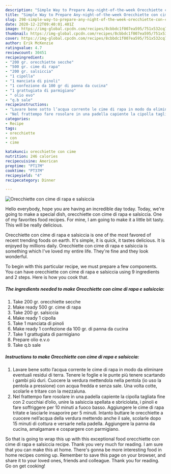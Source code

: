 ```yaml
---
description: "Simple Way to Prepare Any-night-of-the-week Orecchiette con cime di rapa e salsiccia"
title: "Simple Way to Prepare Any-night-of-the-week Orecchiette con cime di rapa e salsiccia"
slug: 298-simple-way-to-prepare-any-night-of-the-week-orecchiette-con-cime-di-rapa-e-salsiccia
date: 2020-12-22T09:40:01.401Z
image: https://img-global.cpcdn.com/recipes/8cbbdc1f007ea595/751x532cq70/orecchiette-con-cime-di-rapa-e-salsiccia-recipe-main-photo.jpg
thumbnail: https://img-global.cpcdn.com/recipes/8cbbdc1f007ea595/751x532cq70/orecchiette-con-cime-di-rapa-e-salsiccia-recipe-main-photo.jpg
cover: https://img-global.cpcdn.com/recipes/8cbbdc1f007ea595/751x532cq70/orecchiette-con-cime-di-rapa-e-salsiccia-recipe-main-photo.jpg
author: Erik McKenzie
ratingvalue: 4.7
reviewcount: 30451
recipeingredient:
- "200 gr. orecchiette secche"
- "500 gr. cime di rapa"
- "200 gr. salsiccia"
- "1 cipolla"
- "1 manciata di pinoli"
- "1 confezione da 100 gr di panna da cucina"
- "1 grattugiata di parmigiano"
- " olio evo"
- "q.b sale"
recipeinstructions:
- "Lavare bene sotto l’acqua corrente le cime di rapa in modo da eliminare eventuali residui di terra. Tenere le foglie e le punte più tenere scartando i gambi più duri. Cuocere la verdura mettendola nella pentola (io uso la pentola a pressione) con acqua fredda e senza sale. Una volta cotte, scolarle e tritare con la mezzaluna."
- "Nel frattempo fare rosolare in una padella capiente la cipolla tagliata fine con 2 cucchiai d’olio, unire la salsiccia spellata e sbriciolata, i pinoli e fare soffriggere per 10 minuti a fuoco basso. Aggiungere le cime di rapa tritate e lasciarle insaporire per 5 minuti. Intanto buttare le orecchiette a cuocere nell’acqua della verdura mettendo anche il sale, scolarle dopo 15 minuti di cottura e versarle nella padella. Aggiungere la panna da cucina, amalgamare e cospargere con parmigiano."
categories:
- Recipe
tags:
- orecchiette
- con
- cime

katakunci: orecchiette con cime 
nutrition: 246 calories
recipecuisine: American
preptime: "PT17M"
cooktime: "PT37M"
recipeyield: "4"
recipecategory: Dinner

---
```



![Orecchiette con cime di rapa e salsiccia](https://img-global.cpcdn.com/recipes/8cbbdc1f007ea595/751x532cq70/orecchiette-con-cime-di-rapa-e-salsiccia-recipe-main-photo.jpg)

Hello everybody, hope you are having an incredible day today. Today, we're going to make a special dish, orecchiette con cime di rapa e salsiccia. One of my favorites food recipes. For mine, I am going to make it a little bit tasty. This will be really delicious.

Orecchiette con cime di rapa e salsiccia is one of the most favored of recent trending foods on earth. It's simple, it is quick, it tastes delicious. It is enjoyed by millions daily. Orecchiette con cime di rapa e salsiccia is something which I've loved my entire life. They're fine and they look wonderful.




To begin with this particular recipe, we must prepare a few components. You can have orecchiette con cime di rapa e salsiccia using 9 ingredients and 2 steps. Here is how you cook that.

<!--inarticleads1-->

##### The ingredients needed to make Orecchiette con cime di rapa e salsiccia:

1. Take 200 gr. orecchiette secche
1. Make ready 500 gr. cime di rapa
1. Take 200 gr. salsiccia
1. Make ready 1 cipolla
1. Take 1 manciata di pinoli
1. Make ready 1 confezione da 100 gr. di panna da cucina
1. Take 1 grattugiata di parmigiano
1. Prepare  olio e.v.o
1. Take q.b sale




<!--inarticleads2-->

##### Instructions to make Orecchiette con cime di rapa e salsiccia:

1. Lavare bene sotto l’acqua corrente le cime di rapa in modo da eliminare eventuali residui di terra. Tenere le foglie e le punte più tenere scartando i gambi più duri. Cuocere la verdura mettendola nella pentola (io uso la pentola a pressione) con acqua fredda e senza sale. Una volta cotte, scolarle e tritare con la mezzaluna.
1. Nel frattempo fare rosolare in una padella capiente la cipolla tagliata fine con 2 cucchiai d’olio, unire la salsiccia spellata e sbriciolata, i pinoli e fare soffriggere per 10 minuti a fuoco basso. Aggiungere le cime di rapa tritate e lasciarle insaporire per 5 minuti. Intanto buttare le orecchiette a cuocere nell’acqua della verdura mettendo anche il sale, scolarle dopo 15 minuti di cottura e versarle nella padella. Aggiungere la panna da cucina, amalgamare e cospargere con parmigiano.




So that is going to wrap this up with this exceptional food orecchiette con cime di rapa e salsiccia recipe. Thank you very much for reading. I am sure that you can make this at home. There's gonna be more interesting food in home recipes coming up. Remember to save this page on your browser, and share it to your loved ones, friends and colleague. Thank you for reading. Go on get cooking!
